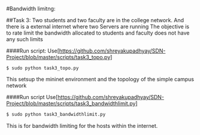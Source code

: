 #Bandwidth limitng:

##Task 3:
Two students and two faculty are in the college network.
And there is a external internet where two Servers are running
The objective is to rate limit the bandwidth allocated to students and faculty does not have any such limits

####Run script:
Use[https://github.com/shreyakupadhyay/SDN-Project/blob/master/scripts/task3_topo.py]
```
$ sudo python task3_topo.py
```
This setsup the mininet environment and the topology of the simple campus network


####Run script
Use[https://github.com/shreyakupadhyay/SDN-Project/blob/master/scripts/task3_bandwidthlimit.py]
```sh
$ sudo python task3_bandwidthlimit.py 
```

This is for bandwidth limiting for the hosts within the internet.

